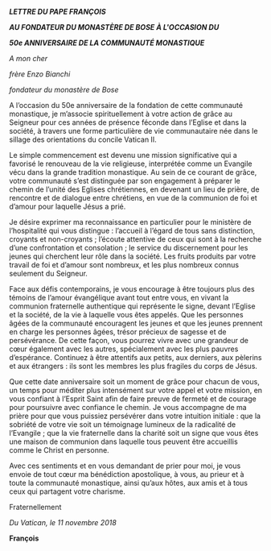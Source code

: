 ***LETTRE DU PAPE FRANÇOIS***

***AU FONDATEUR DU MONASTÈRE DE BOSE À L'OCCASION DU***

***50e ANNIVERSAIRE DE LA COMMUNAUTÉ MONASTIQUE***

*A mon cher*

*frère Enzo Bianchi*

*fondateur du monastère de Bose*

A l’occasion du 50e anniversaire de la fondation de cette communauté monastique, je m’associe spirituellement à votre action de grâce au Seigneur pour ces années de présence féconde dans l’Eglise et dans la société, à travers une forme particulière de vie communautaire née dans le sillage des orientations du concile Vatican II.

Le simple commencement est devenu une mission significative qui a favorisé le renouveau de la vie religieuse, interprétée comme un Evangile vécu dans la grande tradition monastique. Au sein de ce courant de grâce, votre communauté s’est distinguée par son engagement à préparer le chemin de l’unité des Eglises chrétiennes, en devenant un lieu de prière, de rencontre et de dialogue entre chrétiens, en vue de la communion de foi et d’amour pour laquelle Jésus a prié.

Je désire exprimer ma reconnaissance en particulier pour le ministère de l’hospitalité qui vous distingue : l’accueil à l’égard de tous sans distinction, croyants et non-croyants ; l’écoute attentive de ceux qui sont à la recherche d’une confrontation et consolation ; le service du discernement pour les jeunes qui cherchent leur rôle dans la société. Les fruits produits par votre travail de foi et d’amour sont nombreux, et les plus nombreux connus seulement du Seigneur.

Face aux défis contemporains, je vous encourage à être toujours plus des témoins de l’amour évangélique avant tout entre vous, en vivant la communion fraternelle authentique qui représente le signe, devant l’Eglise et la société, de la vie à laquelle vous êtes appelés. Que les personnes âgées de la communauté encouragent les jeunes et que les jeunes prennent en charge les personnes âgées, trésor précieux de sagesse et de persévérance. De cette façon, vous pourrez vivre avec une grandeur de cœur également avec les autres, spécialement avec les plus pauvres d’espérance. Continuez à être attentifs aux petits, aux derniers, aux pèlerins et aux étrangers : ils sont les membres les plus fragiles du corps de Jésus.

Que cette date anniversaire soit un moment de grâce pour chacun de vous, un temps pour méditer plus intensément sur votre appel et votre mission, en vous confiant à l’Esprit Saint afin de faire preuve de fermeté et de courage pour poursuivre avec confiance le chemin. Je vous accompagne de ma prière pour que vous puissiez persévérer dans votre intuition initiale : que la sobriété de votre vie soit un témoignage lumineux de la radicalité de l’Evangile ; que la vie fraternelle dans la charité soit un signe que vous êtes une maison de communion dans laquelle tous peuvent être accueillis comme le Christ en personne.

Avec ces sentiments et en vous demandant de prier pour moi, je vous envoie de tout cœur ma bénédiction apostolique, à vous, au prieur et à toute la communauté monastique, ainsi qu’aux hôtes, aux amis et à tous ceux qui partagent votre charisme.

Fraternellement

*Du Vatican, le 11 novembre 2018*

**François**